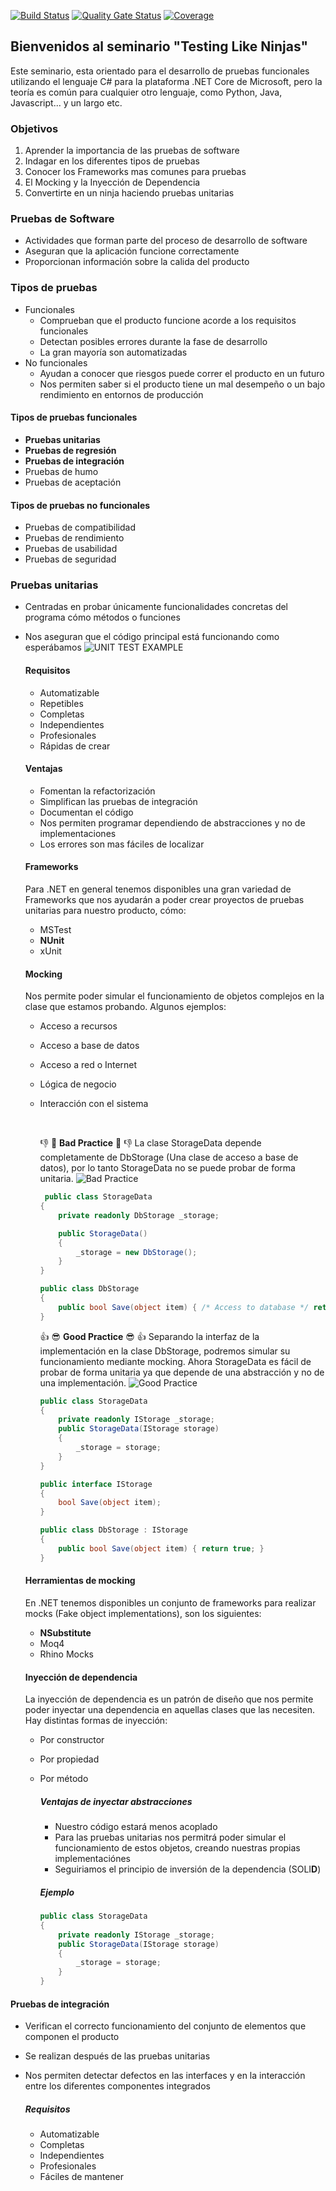 [![Build Status](https://travis-ci.com/ruben69695/testing-like-ninjas.svg?branch=master)](https://travis-ci.com/ruben69695/testing-like-ninjas) [![Quality Gate Status](https://sonarcloud.io/api/project_badges/measure?project=testing-like-ninjas&metric=alert_status)](https://sonarcloud.io/dashboard?id=testing-like-ninjas) [![Coverage](https://sonarcloud.io/api/project_badges/measure?project=testing-like-ninjas&metric=coverage)](https://sonarcloud.io/dashboard?id=testing-like-ninjas)

## Bienvenidos al seminario "Testing Like Ninjas"

Este seminario, esta orientado para el desarrollo de pruebas funcionales utilizando el lenguaje C# para la plataforma .NET Core de Microsoft, pero la teoría es común para cualquier otro lenguaje, como Python, Java, Javascript... y un largo etc.

### Objetivos

1. Aprender la importancia de las pruebas de software
2. Indagar en los diferentes tipos de pruebas
3. Conocer los Frameworks mas comunes para pruebas
4. El Mocking y la Inyección de Dependencia
5. Convertirte en un ninja haciendo pruebas unitarias

### Pruebas de Software
- Actividades que forman parte del proceso de desarrollo de software
- Aseguran que la aplicación funcione correctamente
- Proporcionan información sobre la calida del producto

### Tipos de pruebas
- Funcionales
   - Comprueban que el producto funcione acorde a los requisitos funcionales
   - Detectan posibles errores durante la fase de desarrollo
   - La gran mayoría son automatizadas
- No funcionales
  - Ayudan a conocer que riesgos puede correr el producto en un futuro
  - Nos permiten saber si el producto tiene un mal desempeño o un bajo rendimiento en entornos de producción

#### Tipos de pruebas funcionales
- **Pruebas unitarias**
- **Pruebas de regresión**
- **Pruebas de integración**
- Pruebas de humo
- Pruebas de aceptación

#### Tipos de pruebas no funcionales
- Pruebas de compatibilidad
- Pruebas de rendimiento
- Pruebas de usabilidad
- Pruebas de seguridad

### Pruebas unitarias
- Centradas en probar únicamente funcionalidades concretas del programa cómo métodos o funciones
- Nos aseguran que el código principal está funcionando como esperábamos
![UNIT TEST EXAMPLE](https://xvnliw.bl.files.1drv.com/y4m_f54RzXyv2EBX0QdFjrLdHSZhBrZ4zAfaTJTpGehr3732gyILfhDhairVqgZRRnpWyZ6zACbWwcLYw6IxmVujYDw_AwSWy8PGIry1f_P9P1nhyPsQ2ceOcolGPU2-qP3OYfBhPzovfyAU95oEweSsCErppRneRSFo1lsp0UMYDZ_h_9ujY9VmbBCxJEpsuiJXFiaFzhy9DS4p3aSVX7ofw?width=660&height=496&cropmode=none)

  #### Requisitos
  - Automatizable
  - Repetibles
  - Completas
  - Independientes
  - Profesionales
  - Rápidas de crear

  #### Ventajas
  - Fomentan la refactorización
  - Simplifican las pruebas de integración
  - Documentan el código
  - Nos permiten programar dependiendo de abstracciones y no de implementaciones
  - Los errores son mas fáciles de localizar

  #### Frameworks
  Para .NET en general tenemos disponibles una gran variedad de Frameworks que nos ayudarán a poder crear proyectos de pruebas unitarias para nuestro producto, cómo:
  - MSTest
  - **NUnit**
  - xUnit

  #### Mocking
  Nos permite poder simular el funcionamiento de objetos complejos en la clase que estamos probando. 
  Algunos ejemplos:
  - Acceso a recursos
  - Acceso a base de datos
  - Acceso a red o Internet
  - Lógica de negocio
  - Interacción con el sistema

    <br />

    :-1: :poop:  **Bad Practice**  :poop: :-1:
    La clase StorageData depende completamente de DbStorage (Una clase de acceso a base de datos), por lo tanto StorageData no se puede probar de forma unitaria.
    ![Bad Practice](https://xvnqiw.bl.files.1drv.com/y4m8u9ZWwtFn7hSLNsrw-LGy5hm6OpOVaYY6E5ZukUPNMvhGdX81RFt930GKxEQeqNXaxvl0ttLPgsoFNqQtr5JXNOsPgcyoJgaU_G98mnU1wRXAAKm5tiD4QF8oupAstCVRXvfu0tOx4_RE9XqS-Tree15x4Ng7hmNaTxhlpfHv86qDwPC81mUYSKp1ds80xDQEe9AAqtucw_oC0ol_oG4rA?width=660&height=237&cropmode=none)
    ```csharp
     public class StorageData
    {
        private readonly DbStorage _storage;

        public StorageData()
        {
            _storage = new DbStorage();
        }
    }

    public class DbStorage
    {
        public bool Save(object item) { /* Access to database */ return true; }
    }   
    ```

    :thumbsup: :sunglasses: **Good Practice** :sunglasses: :thumbsup:
    Separando la interfaz de la implementación en la clase DbStorage, podremos simular su funcionamiento mediante mocking. Ahora StorageData es fácil de probar de forma unitaria ya que depende de una abstracción y no de una implementación. 
    ![Good Practice](https://w37dga.bl.files.1drv.com/y4mg9sZ2dCgXdm-NV8JEprMttfTjnFIxHf_L_SF_70UJLIBWiR6umNdI8aFFS9nXbhmGcPHyuq51GEW53eydZlB2y7TZsEOxgC-ix7mW-v2y9DMKgT03vqgFPyO2xlKO__lDC1JUIIcs0r4mSVceALMEIlS6hzTo6qi1l9V-5nHhfNSqqfdqzNBjOtZ2xKRMbVd64GJ5dmPYZ5_9_k13di4lQ?width=660&height=175&cropmode=none)
    ```csharp
    public class StorageData
    {
        private readonly IStorage _storage;
        public StorageData(IStorage storage)
        {
            _storage = storage;
        }
    }

    public interface IStorage
    {
        bool Save(object item);
    }

    public class DbStorage : IStorage
    {
        public bool Save(object item) { return true; }
    }
    ```


   #### Herramientas de mocking
   En .NET tenemos disponibles un conjunto de frameworks para realizar mocks (Fake object implementations), son los siguientes:
   - **NSubstitute**
   - Moq4
   - Rhino Mocks

   #### Inyección de dependencia
   La inyección de dependencia es un patrón de diseño que nos permite poder inyectar una dependencia en aquellas clases que las necesiten. Hay distintas formas de inyección:
   - Por constructor
   - Por propiedad
   - Por método

     ##### Ventajas de inyectar abstracciones
     - Nuestro código estará menos acoplado
     - Para las pruebas unitarias nos permitrá poder simular el funcionamiento de estos objetos, creando nuestras propias implementaciónes
     - Seguiriamos el principio de inversión de la dependencia (SOLI**D**)
     ##### Ejemplo
     ```csharp
     public class StorageData
     {
         private readonly IStorage _storage;
         public StorageData(IStorage storage)
         {
             _storage = storage;
         }
     }
     ```

#### Pruebas de integración
- Verifican el correcto funcionamiento del conjunto de elementos que componen el producto
- Se realizan después de las pruebas unitarias
- Nos permiten detectar defectos en las interfaces y en la interacción entre los diferentes componentes integrados

  ##### Requisitos
  - Automatizable
  - Completas
  - Independientes
  - Profesionales
  - Fáciles de mantener